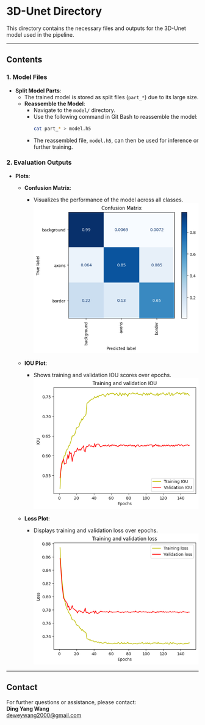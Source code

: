 # **3D-Unet Directory**

This directory contains the necessary files and outputs for the 3D-Unet model used in the pipeline.

---

## **Contents**

### **1. Model Files**
- **Split Model Parts**:
  - The trained model is stored as split files (`part_*`) due to its large size.
  - **Reassemble the Model**:
    - Navigate to the `model/` directory.
    - Use the following command in Git Bash to reassemble the model:
      ```bash
      cat part_* > model.h5
      ```
    - The reassembled file, `model.h5`, can then be used for inference or further training.

### **2. Evaluation Outputs**
- **Plots**:
  - **Confusion Matrix**:
    - Visualizes the performance of the model across all classes.
    ![Confusion Matrix](./confusion_matrix.png)
  - **IOU Plot**:
    - Shows training and validation IOU scores over epochs.
    ![IOU Plot](./iou_plot.png)

  - **Loss Plot**:
    - Displays training and validation loss over epochs.
    ![Loss Plot](./loss_plot.png)

---

## **Contact**

For further questions or assistance, please contact:  
**Ding Yang Wang**  
[deweywang2000@gmail.com](mailto:deweywang2000@gmail.com)
